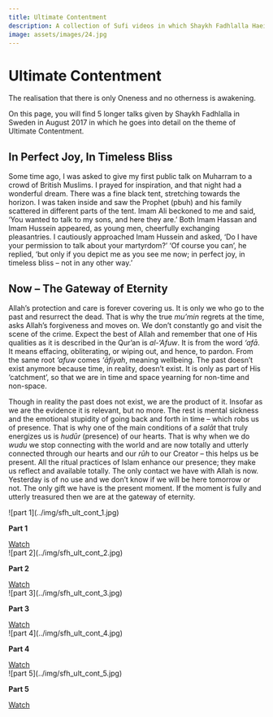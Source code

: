 ```yaml
---
title: Ultimate Contentment
description: A collection of Sufi videos in which Shaykh Fadhlalla Haeir discusses the theme of ultimate contentment.
image: assets/images/24.jpg
---
```


# Ultimate Contentment

<div class="callout6">
The realisation that there is only Oneness and no otherness is awakening.
</div>

On this page, you will find 5 longer talks given by Shaykh Fadhlalla in Sweden in August 2017 in which he goes into detail on the theme of Ultimate Contentment. 

## In Perfect Joy, In Timeless Bliss

Some time ago, I was asked to give my first public talk on Muharram to a crowd of British Muslims. I prayed for inspiration, and that night had a wonderful dream. There was a fine black tent, stretching towards the horizon. I was taken inside and saw the Prophet (pbuh) and his family scattered in different parts of the tent. Imam Ali beckoned to me and said, ‘You wanted to talk to my sons, and here they are.’ Both Imam Hassan and Imam Hussein appeared, as young men, cheerfully exchanging pleasantries. I cautiously approached Imam Hussein and asked, ‘Do I have your permission to talk about your martyrdom?’ ‘Of course you can’, he replied, ‘but only if you depict me as you see me now; in perfect joy, in timeless bliss – not in any other way.’ 

## Now – The Gateway of Eternity  

Allah’s protection and care is forever covering us. It is only we who go to the past and resurrect the dead. That is why the true _mu’min_ regrets at the time, asks Allah’s forgiveness and moves on. We don’t constantly go and visit the scene of the crime. Expect the best of Allah and remember that one of His qualities as it is described in the Qur’an is _al-‘Afuw_. It is from the word _‘afā_. It means effacing, obliterating, or wiping out, and hence, to pardon. From the same root _‘afuw_ comes _‘āfiyah_, meaning wellbeing. The past doesn’t exist anymore because time, in reality, doesn’t exist. It is only as part of His ‘catchment’, so that we are in time and space yearning for non-time and non-space.      

Though in reality the past does not exist, we are the product of it. Insofar as we are the evidence it is relevant, but no more. The rest is mental sickness and the emotional stupidity of going back and forth in time – which robs us of presence. That is why one of the main conditions of a _salāt_ that truly energizes us is _hudūr_ (presence) of our hearts. That is why when we do _wudu_ we stop connecting with the world and are now totally and utterly connected through our hearts and our _rūh_ to our Creator – this helps us be present. All the ritual practices of Islam enhance our presence; they make us reflect and available totally. The only contact we have with Allah is now. Yesterday is of no use and we don’t know if we will be here tomorrow or not. The only gift we have is the present moment. If the moment is fully and utterly treasured then we are at the gateway of eternity.

<div markdown="1" class="card video sidebar center gemoji center-content">

<div markdown="2" class="video-image">
![part 1](../img/sfh_ult_cont_1.jpg)
</div>

**Part 1**

<div markdown="3" class="video-link">
<a target="_blank" href="https://www.youtube.com/watch?v=u_vHWNtBHO0">Watch</a>
</div>

</div>

<div markdown="1" class="card video sidebar center gemoji center-content">

<div markdown="2" class="video-image">
![part 2](../img/sfh_ult_cont_2.jpg)
</div>

**Part 2**

<div markdown="3" class="video-link">
<a target="_blank" href="https://www.youtube.com/watch?v=iPPWsS8ENiQ">Watch</a>
</div>

</div>

<div markdown="1" class="card video sidebar center gemoji center-content">

<div markdown="2" class="video-image">
![part 3](../img/sfh_ult_cont_3.jpg)
</div>

**Part 3**

<div markdown="3" class="video-link">
<a target="_blank" href="https://www.youtube.com/watch?v=KVw3r6guyig">Watch</a>
</div>

</div>

<div markdown="1" class="card video sidebar center gemoji center-content">

<div markdown="2" class="video-image">
![part 4](../img/sfh_ult_cont_4.jpg)
</div>

**Part 4**

<div markdown="3" class="video-link">
<a target="_blank" href="https://www.youtube.com/watch?v=2rUeiQoqceY">Watch</a>
</div>

</div>

<div markdown="1" class="card video sidebar center gemoji center-content">

<div markdown="2" class="video-image">
![part 5](../img/sfh_ult_cont_5.jpg)
</div>

**Part 5**

<div markdown="3" class="video-link">
<a target="_blank" href="https://www.youtube.com/watch?v=kq83rRwlW8E">Watch</a>
</div>

</div>